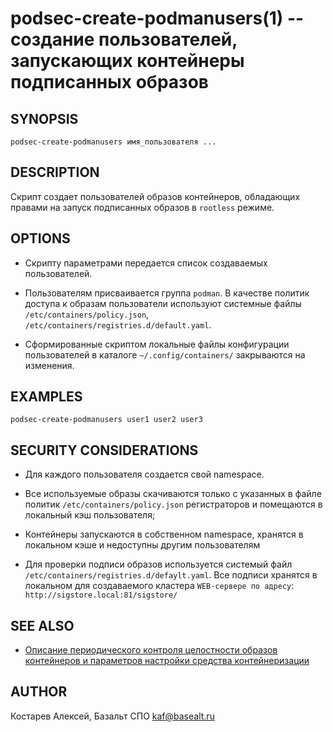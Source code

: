 podsec-create-podmanusers(1) -- создание пользователей, запускающих  контейнеры подписанных образов
================================

## SYNOPSIS

`podsec-create-podmanusers имя_пользователя ...`

## DESCRIPTION

Cкрипт создает пользователей образов контейнеров, обладающих правами на запуск подписанных образов в `rootless` режиме.

## OPTIONS

- Скрипту параметрами передается список создаваемых пользователей.

- Пользователям присваивается группа `podman`. В качестве политик доступа к образам пользователи используют системные файлы `/etc/containers/policy.json`, `/etc/containers/registries.d/default.yaml`.

- Сформированные скриптом локальные файлы конфигурации пользователей в каталоге `~/.config/containers/` закрываются на изменения.

## EXAMPLES

`podsec-create-podmanusers user1 user2 user3`

## SECURITY CONSIDERATIONS

- Для каждого пользователя создается свой namespace.

- Все используемые образы скачиваются только с указанных в файле политик `/etc/containers/policy.json` регистраторов и помещаются в локальный кэш пользователя;

- Контейнеры  запускаются в собственном namespace, хранятся в локальном кэше и недоступны другим пользователям

- Для проверки подписи образов используется системый файл `/etc/containers/registries.d/defaylt.yaml`. Все подписи хранятся в локальном для создаваемого кластера  `WEB-сервере по адресу`: ` http://sigstore.local:81/sigstore/`

## SEE ALSO

- [Описание периодического контроля целостности образов контейнеров и параметров настройки средства контейнеризации](https://github.com/alt-cloud/podsec/tree/master/ImageSignatureVerification)

## AUTHOR

Костарев Алексей, Базальт СПО
kaf@basealt.ru
